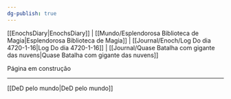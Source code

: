 ```yaml
---
dg-publish: true
---
```

[[EnochsDiary|EnochsDiary]] | [[Mundo/Esplendorosa Biblioteca de Magia|Esplendorosa Biblioteca de Magia]] | [[Journal/Enoch/Log Do dia 4720-1-16|Log Do dia 4720-1-16]] | [[Journal/Quase Batalha com gigante das nuvens|Quase Batalha com gigante das nuvens]] 

Página em construção

---
[[DeD pelo mundo|DeD pelo mundo]] 